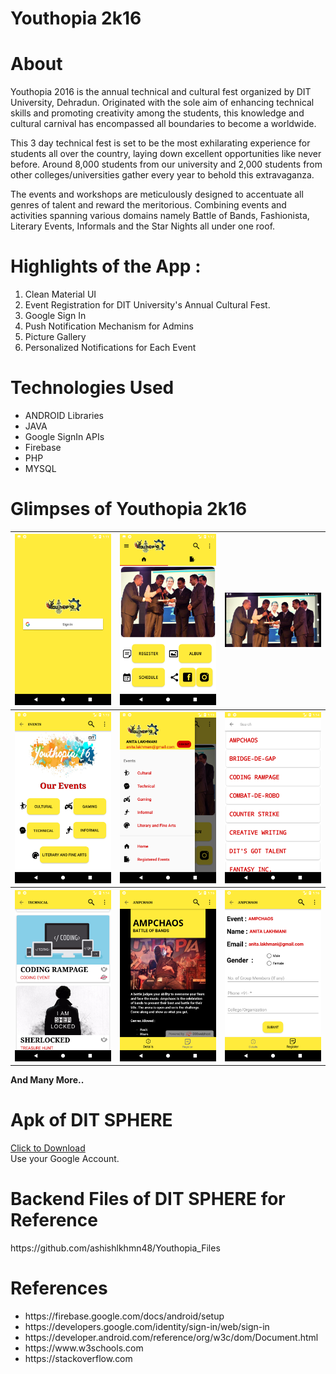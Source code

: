 # Youthopia 2k16

<h1>About</h1>
<p>
Youthopia 2016 is the annual technical and cultural fest organized by DIT University, Dehradun. Originated with the sole aim of enhancing technical skills and promoting creativity among the students, this knowledge and cultural carnival has encompassed all boundaries to become a worldwide. 
</p>

<p>
This 3 day technical fest is set to be the most exhilarating experience for students all over the country, laying down excellent opportunities like never before. Around 8,000 students from our university and 2,000 students from other colleges/universities gather every year to behold this extravaganza. 
</p>

<p>
The events and workshops are meticulously designed to accentuate all genres of talent and reward the meritorious. Combining events and activities spanning various domains namely Battle of Bands, Fashionista, Literary Events, Informals and the Star Nights all under one roof.
</p>

<h1>Highlights of the App :</h1>
<ol>
<li>Clean Material UI</li>
<li>Event Registration for DIT University's Annual Cultural Fest.</li>
<li>Google Sign In</li>
<li>Push Notification Mechanism for Admins</li>
<li>Picture Gallery</li>
<li>Personalized Notifications for Each Event</li>
</ol>


<h1>Technologies Used</h1>
<ul>
<li>ANDROID Libraries</li>
<li>JAVA</li>
<li>Google SignIn APIs</li>
<li>Firebase</li>
<li>PHP</li>
<li>MYSQL</li>
</ul>

<h1>Glimpses of Youthopia 2k16</h1>
<table>
  <tr>
    <th> <img src = "images/1.png" width = "200"> </th>
    <th> <img src = "images/2.png" width = "200"> </th>
    <th> <img src = "images/3.png" width = "200"> </th>
  </tr>
  <tr>
    <th> <img src = "images/4.png" width = "200"> </th>
    <th> <img src = "images/5.png" width = "200"> </th>
    <th> <img src = "images/6.png" width = "200"> </th>
  </tr>
    <tr>
    <th> <img src = "images/7.png" width = "200"> </th>
    <th> <img src = "images/8.png" width = "200"> </th>
    <th> <img src = "images/9.png" width = "200"> </th>
  </tr>
  </table>
  <b>And Many More..</b>

<h1>Apk of DIT SPHERE</h1>
<a href = "https://raw.githubusercontent.com/ashishlkhmn48/Youthopia/master/images/youthopia.apk">Click to Download</a>
<br>
Use your Google Account.

<h1>Backend Files of DIT SPHERE for Reference</h1>
https://github.com/ashishlkhmn48/Youthopia_Files

<h1>References</h1>
  <ul>
  <li>https://firebase.google.com/docs/android/setup</li>
  <li>https://developers.google.com/identity/sign-in/web/sign-in</li>
  <li>https://developer.android.com/reference/org/w3c/dom/Document.html</li>
  <li>https://www.w3schools.com</li>
  <li>https://stackoverflow.com</li>
</ul>
